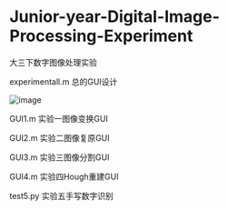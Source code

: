 # Junior-year-Digital-Image-Processing-Experiment
大三下数字图像处理实验

experimentall.m 总的GUI设计

![image](https://user-images.githubusercontent.com/74606319/124261234-21c90700-db63-11eb-8598-582a3655ecf6.png)


GUI1.m 实验一图像变换GUI

GUI2.m 实验二图像复原GUI

GUI3.m 实验三图像分割GUI

GUI4.m 实验四Hough重建GUI

test5.py 实验五手写数字识别
